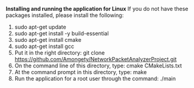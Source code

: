 **Installing and running the application for Linux**
 If you do not have these packages installed, please install the following:
   1) sudo apt-get update
   2) sudo apt-get install -y build-essential
   3) sudo apt-get install cmake
   4) sudo apt-get install gcc
1) Put it in the right directory: git clone https://github.com/Amongety/NetworkPacketAnalyzerProject.git
2) On the command line of this directory, type: cmake CMakeLists.txt
3) At the command prompt in this directory, type: make
4) Run the application for a root user through the command: ./main
